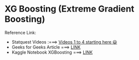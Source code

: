 # XG Boosting (Extreme Gradient Boosting)

Reference Link:
- Statquest Videos :===> [Videos 1 to 4 starting here 😃](https://www.youtube.com/watch?v=OtD8wVaFm6E&t=0s)
- Geeks for Geeks Article ===> [LINK](https://www.geeksforgeeks.org/xgboost/)
- Kaggle Notebook XGBoosting ===> [LINK](https://www.kaggle.com/code/alexisbcook/xgboost)

